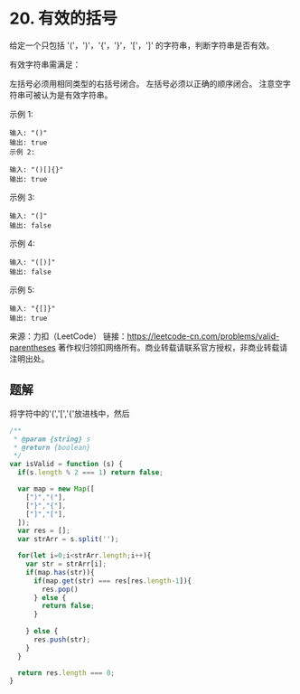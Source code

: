 # 20. 有效的括号

给定一个只包括 '('，')'，'{'，'}'，'['，']' 的字符串，判断字符串是否有效。

有效字符串需满足：

左括号必须用相同类型的右括号闭合。
左括号必须以正确的顺序闭合。
注意空字符串可被认为是有效字符串。

示例 1:

    输入: "()"
    输出: true
    示例 2:

    输入: "()[]{}"
    输出: true
示例 3:

    输入: "(]"
    输出: false
示例 4:

    输入: "([)]"
    输出: false
示例 5:

    输入: "{[]}"
    输出: true

来源：力扣（LeetCode）
链接：https://leetcode-cn.com/problems/valid-parentheses
著作权归领扣网络所有。商业转载请联系官方授权，非商业转载请注明出处。

## 题解

将字符中的'(','[','{'放进栈中，然后

```js
/**
 * @param {string} s
 * @return {boolean}
 */
var isValid = function (s) {
  if(s.length % 2 === 1) return false;

  var map = new Map([
    [")","("],
    ["}","{"],
    ["]","["],
  ]);
  var res = [];
  var strArr = s.split('');

  for(let i=0;i<strArr.length;i++){
    var str = strArr[i];
    if(map.has(str)){
      if(map.get(str) === res[res.length-1]){
        res.pop()
      } else {
        return false;
      }
      
    } else {
      res.push(str);
    }
  }

  return res.length === 0;
}
```